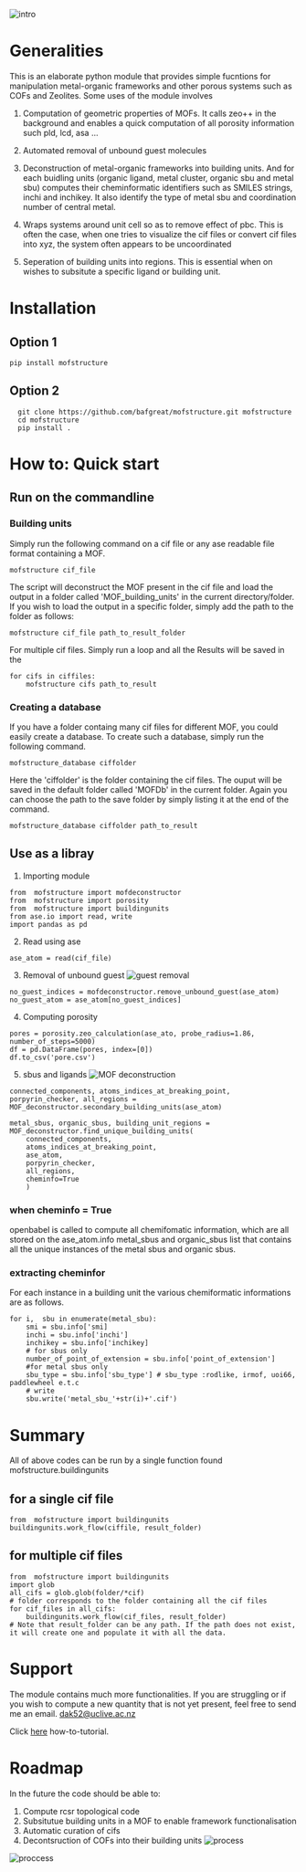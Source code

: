 ![intro](images/Rotation.gif)
# Generalities 
This is an elaborate python module that provides simple fucntions for
manipulation metal-organic frameworks and other porous systems such as 
COFs and Zeolites. Some uses of the module involves 

1. Computation of geometric properties of MOFs. It calls zeo++ in the background and enables a quick computation of all porosity information such pld, lcd, asa ...

2. Automated removal of unbound guest molecules

3. Deconstruction of metal-organic frameworks into building units. And for each buidling units (organic ligand, metal cluster, organic sbu and metal sbu) computes their cheminformatic identifiers such as SMILES strings, inchi and inchikey. It also identify the type of metal sbu and coordination number of central metal.  

4. Wraps systems around unit cell so as to remove effect of pbc. This is often the case, when one tries to visualize the cif files or convert cif files into xyz, the system often appears to be uncoordinated

5. Seperation of building units into regions. This is essential when on wishes to subsitute a specific ligand or building unit.  

# Installation 
## Option 1 
 ```
 pip install mofstructure
 ```
## Option 2 
```
  git clone https://github.com/bafgreat/mofstructure.git mofstructure
  cd mofstructure
  pip install .
```
# How to: Quick start 
## Run on the commandline
### Building units 
Simply run the following command on a cif file or any ase readable file format containing a MOF. 
```
mofstructure cif_file 
```
The script will deconstruct the MOF present in the cif file and load the output in a folder called 'MOF_building_units' in the current directory/folder. If you wish to load the output in a specific folder, simply add the path to the folder as follows:
```
mofstructure cif_file path_to_result_folder
```
For multiple cif files. Simply run a loop and all the Results will be saved in the 
```
for cifs in ciffiles:
    mofstructure cifs path_to_result
```
### Creating a database
If you have a folder containg many cif files for different MOF, you could easily create a database. To create such a database, simply run the following command. 
```
mofstructure_database ciffolder
```
Here the 'ciffolder' is the folder containing the cif files. The ouput will be saved in the default folder called 'MOFDb' in the current folder. Again you can choose the path to the save folder by simply listing it at the end of the command. 
```
mofstructure_database ciffolder path_to_result
```
## Use as a libray 
1. Importing module

```
from  mofstructure import mofdeconstructor
from  mofstructure import porosity
from  mofstructure import buildingunits
from ase.io import read, write 
import pandas as pd
```
2. Read using ase 
```
ase_atom = read(cif_file)
```
3. Removal of unbound guest 
![guest removal](images/guest_removal.gif)
```
no_guest_indices = mofdeconstructor.remove_unbound_guest(ase_atom)
no_guest_atom = ase_atom[no_guest_indices]
```

4. Computing porosity 
```
pores = porosity.zeo_calculation(ase_ato, probe_radius=1.86, number_of_steps=5000)
df = pd.DataFrame(pores, index=[0])
df.to_csv('pore.csv')
```
5. sbus and ligands 
![MOF deconstruction](images/deconstruction.gif)
```
connected_components, atoms_indices_at_breaking_point, porpyrin_checker, all_regions = MOF_deconstructor.secondary_building_units(ase_atom)

metal_sbus, organic_sbus, building_unit_regions = MOF_deconstructor.find_unique_building_units(
    connected_components,
    atoms_indices_at_breaking_point,
    ase_atom, 
    porpyrin_checker,
    all_regions,
    cheminfo=True
    )
```
### when cheminfo = True
openbabel is called to compute all chemifomatic information,
which are all stored on the ase_atom.info
metal_sbus and  organic_sbus  list that contains all the unique instances of the metal sbus and organic sbus. 
### extracting cheminfor 
For each instance in a building unit the various chemiformatic informations are as follows. 
```
for i,  sbu in enumerate(metal_sbu):
    smi = sbu.info['smi]
    inchi = sbu.info['inchi']
    inchikey = sbu.info['inchikey]
    # for sbus only 
    number_of_point_of_extension = sbu.info['point_of_extension']
    #for metal sbus only 
    sbu_type = sbu.info['sbu_type'] # sbu_type :rodlike, irmof, uoi66, paddlewheel e.t.c
    # write 
    sbu.write('metal_sbu_'+str(i)+'.cif')
```
# Summary 
All of above codes can be run by a single function found mofstructure.buildingunits
## for a single cif file
``` 
from  mofstructure import buildingunits
buildingunits.work_flow(ciffile, result_folder)
```
## for multiple cif files 
```
from  mofstructure import buildingunits
import glob 
all_cifs = glob.glob(folder/*cif)
# folder corresponds to the folder containing all the cif files
for cif_files in all_cifs:
    buildingunits.work_flow(cif_files, result_folder)
# Note that result_folder can be any path. If the path does not exist, it will create one and populate it with all the data. 
```

# Support 
The module contains much more functionalities. If you are struggling or if you wish to compute a new quantity that is not yet present, feel free to send me an email. dak52@uclive.ac.nz 

<object data="doc/how-to-doc.html" width="100%" height="600">
  <p>Click <a href="doc/how-to-doc.html">here</a> how-to-tutorial.</p>
</object>

# Roadmap
In the future the code should be able to: 
1. Compute rcsr topological code
2. Subsitutue building units in a MOF to enable framework functionalisation
3. Automatic curation of cifs
4. Decontsruction of COFs into their building units 
![process](images/decon.jpeg)

![proccess](images/guest.png)
